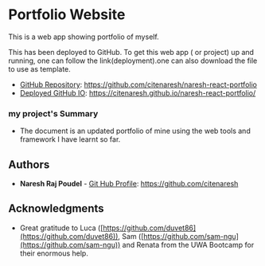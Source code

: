 # Portfolio Website 
This is a web app showing portfolio of myself. 

This has been deployed to GitHub. To get this web app ( or project) up and running, one can follow the link(deployment).one can also download the file to use as template.
 
* [GitHub Repository](https://github.com/citenaresh/naresh-react-portfolio/): https://github.com/citenaresh/naresh-react-portfolio
* [Deployed GitHub IO](https://citenaresh.github.io/naresh-react-portfolio/): https://citenaresh.github.io/naresh-react-portfolio/

### my project's Summary
* The document is an updated portfolio of mine using the web tools and framework I have learnt so far.

## Authors

* **Naresh Raj Poudel** - [Git Hub Profile](https://github.com/citenaresh): https://github.com/citenaresh

## Acknowledgments

* Great gratitude to Luca ([https://github.com/duvet86](https://github.com/duvet86)), Sam ([https://github.com/sam-ngu](https://github.com/sam-ngu)) and Renata from the UWA Bootcamp for their enormous help.
